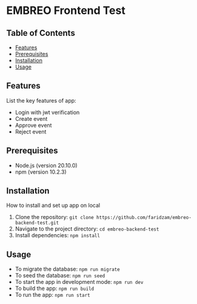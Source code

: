 # EMBREO Frontend Test

## Table of Contents

- [Features](#features)
- [Prerequisites](#prerequisites)
- [Installation](#installation)
- [Usage](#usage)

## Features

List the key features of app:

- Login with jwt verification
- Create event
- Approve event
- Reject event

## Prerequisites

- Node.js (version 20.10.0)
- npm (version 10.2.3)

## Installation

How to install and set up app on local

1. Clone the repository: `git clone https://github.com/faridzam/embreo-backend-test.git`
2. Navigate to the project directory: `cd embreo-backend-test`
3. Install dependencies: `npm install`

## Usage

- To migrate the database: `npm run migrate`
- To seed the database: `npm run seed`
- To start the app in development mode: `npm run dev`
- To build the app: `npm run build`
- To run the app: `npm run start`